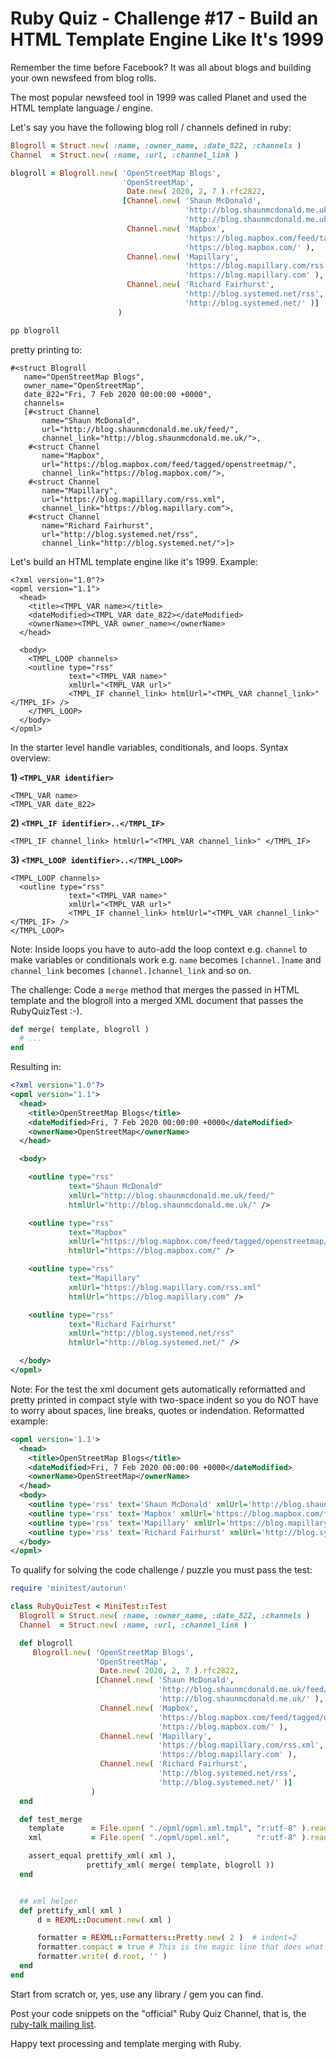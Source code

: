 # Ruby Quiz - Challenge #17 - Build an HTML Template Engine Like It's 1999


Remember the time before Facebook? It was all about blogs
and building your own newsfeed from blog rolls.

The most popular newsfeed tool in 1999 was called Planet
and used the HTML template language / engine.

Let's say you have the following blog roll / channels
defined in ruby:

``` ruby
Blogroll = Struct.new( :name, :owner_name, :date_822, :channels )
Channel  = Struct.new( :name, :url, :channel_link )

blogroll = Blogroll.new( 'OpenStreetMap Blogs',
                         'OpenStreetMap',
                          Date.new( 2020, 2, 7 ).rfc2822,
                         [Channel.new( 'Shaun McDonald',
                                       'http://blog.shaunmcdonald.me.uk/feed/',
                                       'http://blog.shaunmcdonald.me.uk/' ),
                          Channel.new( 'Mapbox',
                                       'https://blog.mapbox.com/feed/tagged/openstreetmap/',
                                       'https://blog.mapbox.com/' ),
                          Channel.new( 'Mapillary',
                                       'https://blog.mapillary.com/rss.xml',
                                       'https://blog.mapillary.com' ),
                          Channel.new( 'Richard Fairhurst',
                                       'http://blog.systemed.net/rss',
                                       'http://blog.systemed.net/' )]
                        )

pp blogroll
```

pretty printing to:

```
#<struct Blogroll
   name="OpenStreetMap Blogs",
   owner_name="OpenStreetMap",
   date_822="Fri, 7 Feb 2020 00:00:00 +0000",
   channels=
   [#<struct Channel
       name="Shaun McDonald",
       url="http://blog.shaunmcdonald.me.uk/feed/",
       channel_link="http://blog.shaunmcdonald.me.uk/">,
    #<struct Channel
       name="Mapbox",
       url="https://blog.mapbox.com/feed/tagged/openstreetmap/",
       channel_link="https://blog.mapbox.com/">,
    #<struct Channel
       name="Mapillary",
       url="https://blog.mapillary.com/rss.xml",
       channel_link="https://blog.mapillary.com">,
    #<struct Channel
       name="Richard Fairhurst",
       url="http://blog.systemed.net/rss",
       channel_link="http://blog.systemed.net/">]>
```

Let's build an HTML template engine like it's 1999.
Example:

```
<?xml version="1.0"?>
<opml version="1.1">
  <head>
    <title><TMPL_VAR name></title>
    <dateModified><TMPL_VAR date_822></dateModified>
    <ownerName><TMPL_VAR owner_name></ownerName>
  </head>

  <body>
    <TMPL_LOOP channels>
    <outline type="rss"
             text="<TMPL_VAR name>"
             xmlUrl="<TMPL_VAR url>"
             <TMPL_IF channel_link> htmlUrl="<TMPL_VAR channel_link>"</TMPL_IF> />
    </TMPL_LOOP>
  </body>
</opml>
```

In the starter level handle variables, conditionals, and loops.
Syntax overview:

**1) `<TMPL_VAR identifier>`**

```
<TMPL_VAR name>
<TMPL_VAR date_822>
```

**2) `<TMPL_IF identifier>..</TMPL_IF>`**

```
<TMPL_IF channel_link> htmlUrl="<TMPL_VAR channel_link>" </TMPL_IF>
```

**3) `<TMPL_LOOP identifier>..</TMPL_LOOP>`**

```
<TMPL_LOOP channels>
  <outline type="rss"
             text="<TMPL_VAR name>"
             xmlUrl="<TMPL_VAR url>"
             <TMPL_IF channel_link> htmlUrl="<TMPL_VAR channel_link>"</TMPL_IF> />
</TMPL_LOOP>
```

Note: Inside loops you have
to auto-add the loop context e.g. `channel` to make
variables or conditionals work e.g. `name`
becomes `[channel.]name` and `channel_link` becomes `[channel.]channel_link`
and so on.


The challenge: Code a `merge`
method that merges the passed in HTML template
and the blogroll into a merged XML document
that passes the RubyQuizTest :-).



``` ruby
def merge( template, blogroll )
  # ...
end
```

Resulting in:

``` xml
<?xml version="1.0"?>
<opml version="1.1">
  <head>
    <title>OpenStreetMap Blogs</title>
    <dateModified>Fri, 7 Feb 2020 00:00:00 +0000</dateModified>
    <ownerName>OpenStreetMap</ownerName>
  </head>

  <body>

    <outline type="rss"
             text="Shaun McDonald"
             xmlUrl="http://blog.shaunmcdonald.me.uk/feed/"
             htmlUrl="http://blog.shaunmcdonald.me.uk/" />

    <outline type="rss"
             text="Mapbox"
             xmlUrl="https://blog.mapbox.com/feed/tagged/openstreetmap/"
             htmlUrl="https://blog.mapbox.com/" />

    <outline type="rss"
             text="Mapillary"
             xmlUrl="https://blog.mapillary.com/rss.xml"
             htmlUrl="https://blog.mapillary.com" />

    <outline type="rss"
             text="Richard Fairhurst"
             xmlUrl="http://blog.systemed.net/rss"
             htmlUrl="http://blog.systemed.net/" />

  </body>
</opml>
```

Note: For the test the xml document gets automatically
reformatted
and pretty printed in compact style with two-space indent
so you do NOT have to worry about spaces, line breaks, quotes or indendation.
Reformatted example:

``` xml
<opml version='1.1'>
  <head>
    <title>OpenStreetMap Blogs</title>
    <dateModified>Fri, 7 Feb 2020 00:00:00 +0000</dateModified>
    <ownerName>OpenStreetMap</ownerName>
  </head>
  <body>
    <outline type='rss' text='Shaun McDonald' xmlUrl='http://blog.shaunmcdonald.me.uk/feed/' htmlUrl='http://blog.shaunmcdonald.me.uk/'/>
    <outline type='rss' text='Mapbox' xmlUrl='https://blog.mapbox.com/feed/tagged/openstreetmap/' htmlUrl='https://blog.mapbox.com/'/>
    <outline type='rss' text='Mapillary' xmlUrl='https://blog.mapillary.com/rss.xml' htmlUrl='https://blog.mapillary.com'/>
    <outline type='rss' text='Richard Fairhurst' xmlUrl='http://blog.systemed.net/rss' htmlUrl='http://blog.systemed.net/'/>
  </body>
</opml>
```


To qualify for solving the code challenge / puzzle you must pass the test:


```ruby
require 'minitest/autorun'

class RubyQuizTest < MiniTest::Test
  Blogroll = Struct.new( :name, :owner_name, :date_822, :channels )
  Channel  = Struct.new( :name, :url, :channel_link )

  def blogroll
     Blogroll.new( 'OpenStreetMap Blogs',
                   'OpenStreetMap',
                    Date.new( 2020, 2, 7 ).rfc2822,
                   [Channel.new( 'Shaun McDonald',
                                 'http://blog.shaunmcdonald.me.uk/feed/',
                                 'http://blog.shaunmcdonald.me.uk/' ),
                    Channel.new( 'Mapbox',
                                 'https://blog.mapbox.com/feed/tagged/openstreetmap/',
                                 'https://blog.mapbox.com/' ),
                    Channel.new( 'Mapillary',
                                 'https://blog.mapillary.com/rss.xml',
                                 'https://blog.mapillary.com' ),
                    Channel.new( 'Richard Fairhurst',
                                 'http://blog.systemed.net/rss',
                                 'http://blog.systemed.net/' )]
                  )
  end

  def test_merge
    template      = File.open( "./opml/opml.xml.tmpl", "r:utf-8" ).read
    xml           = File.open( "./opml/opml.xml",      "r:utf-8" ).read

    assert_equal prettify_xml( xml ),
                 prettify_xml( merge( template, blogroll ))
  end


  ## xml helper
  def prettify_xml( xml )
      d = REXML::Document.new( xml )

      formatter = REXML::Formatters::Pretty.new( 2 )  # indent=2
      formatter.compact = true # This is the magic line that does what you need!
      formatter.write( d.root, '' )
  end
end
```


Start from scratch or, yes, use any library / gem you can find.

Post your code snippets on the "official" Ruby Quiz Channel,
that is, the [ruby-talk mailing list](https://rubytalk.org).

Happy text processing and template merging with Ruby.
